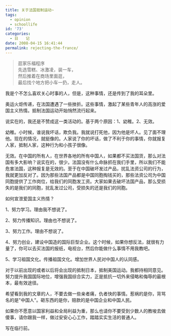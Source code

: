 ```yaml
---
title: 关于法国抵制运动~
tags:
  - opinion
  - schoollife
id: '73'
categories:
  - 日　　记
date: 2008-04-15 16:41:44
permalink: rejecting-the-france/
---
```


  

> 逛家乐福程序  
> 先选雪糕、冰激凌，装一车，  
> 然后推着在商场里面逛，  
> 最后找个地方把小车一扔，走人。

  
  
我是个不怎么喜欢关心时事的人，但是，这种事情，还是传到了我的耳朵里。  
  
奥运火炬传递，在法国遭遇了一些挫折。这些事情，激起了某些青年人的高涨的爱国主义热情。抵制法国运动开始悄然流行起来。  
  
说实在的，我还是不赞成这一类活动的。基于两个原因：1、幼稚。2、无效。  
  
幼稚。小时候，谁说我坏话，欺负我。我就说打死他，因为他是坏人。见了面不理他。现在的情况，就挺像的。人家说了你的坏话，做了不利于你的事情，你就报复人家，抵制人家，这种行为和小孩子很像。  
  
无效。在中国的所有人，在世界各地的所有中国人，如果都不买法国货，那么对法国有多大影响？说实在的，很少。法国没有什么命脉抓在我们手里，所以我们不能危害法国，这种报复是无效的。至于在中国破坏发过产品，扰乱法资公司的行为，我就更加反对了。因为那些法国产品都是中国同胞掏钱买的，那些法资公司为中国同胞提供了工作岗位，给我们的同胞发工资。大家如果去破坏法国产品，那么受损失的是我们的同胞，扰乱发过公司，受损失的还是我们的同胞。  
  
如何宣泄爱国主义热情？  
  
1、努力学习。理由我不想说了。  
  
2、努力传播知识。理由也不想说了。  
  
3、努力工作。理由不想说了。  
  
4、努力创业，建设中国造的国际巨型企业。这个时候，如果你想反法，就很有力量了，你可以去买法国的报纸，电视台，然后你能做什么事情不用我教吧。  
  
5、学习祖国文化。传播祖国文化。增加世界人民对中国人的认同感。  
  
对于以前出现的或者以后将会出现的抵制日本，抵制美国运动。我都持相同意见。努力提升我国国际地位，增强我国综合实力，正是抵抗一切外来侵略和侮辱的最根本，最有效途径。  
  
希望看到我的文章的人，不要去做一些亲者痛，仇者快的事情。惹祸的是你，背骂名的是"中国人"。砸东西的是你，赔款的是中国企业和中国人民。  
  
如果你不愿意以国家利益和全局利益为重，那么也请你不要受到少数人的教唆去做傻事，请你跟我一样，做过安安心心工作，踏踏实实生活的普通人。  
  
写在临行前。